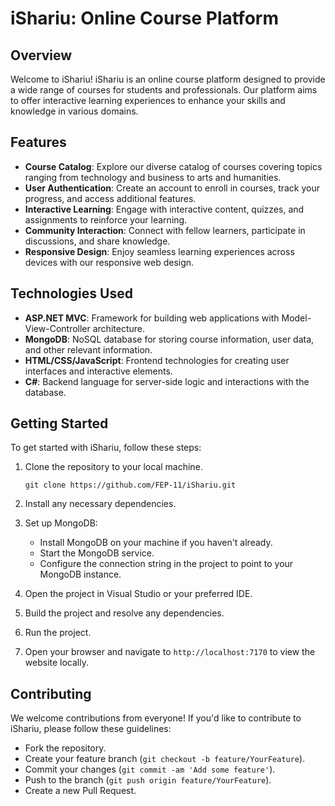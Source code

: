 # iShariu: Online Course Platform

## Overview
Welcome to iShariu! iShariu is an online course platform designed to provide a wide range of courses for students and professionals. Our platform aims to offer interactive learning experiences to enhance your skills and knowledge in various domains.

## Features
- **Course Catalog**: Explore our diverse catalog of courses covering topics ranging from technology and business to arts and humanities.
- **User Authentication**: Create an account to enroll in courses, track your progress, and access additional features.
- **Interactive Learning**: Engage with interactive content, quizzes, and assignments to reinforce your learning.
- **Community Interaction**: Connect with fellow learners, participate in discussions, and share knowledge.
- **Responsive Design**: Enjoy seamless learning experiences across devices with our responsive web design.

## Technologies Used
- **ASP.NET MVC**: Framework for building web applications with Model-View-Controller architecture.
- **MongoDB**: NoSQL database for storing course information, user data, and other relevant information.
- **HTML/CSS/JavaScript**: Frontend technologies for creating user interfaces and interactive elements.
- **C#**: Backend language for server-side logic and interactions with the database.

## Getting Started
To get started with iShariu, follow these steps:
1. Clone the repository to your local machine.
   ```
   git clone https://github.com/FEP-11/iShariu.git
   ```
2. Install any necessary dependencies.

3. Set up MongoDB:
   - Install MongoDB on your machine if you haven't already.
   - Start the MongoDB service.
   - Configure the connection string in the project to point to your MongoDB instance.

4. Open the project in Visual Studio or your preferred IDE.
5. Build the project and resolve any dependencies.
6. Run the project.
7. Open your browser and navigate to `http://localhost:7170` to view the website locally.

## Contributing
We welcome contributions from everyone! If you'd like to contribute to iShariu, please follow these guidelines:
- Fork the repository.
- Create your feature branch (`git checkout -b feature/YourFeature`).
- Commit your changes (`git commit -am 'Add some feature'`).
- Push to the branch (`git push origin feature/YourFeature`).
- Create a new Pull Request.